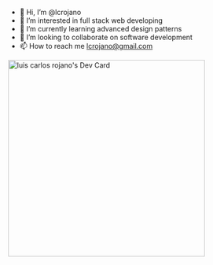 - 👋 Hi, I’m @lcrojano
- 👀 I’m interested in full stack web developing
- 🌱 I’m currently learning advanced design patterns
- 💞️ I’m looking to collaborate on software development
- 📫 How to reach me lcrojano@gmail.com

<a href="https://app.daily.dev/lcrojano"><img src="https://api.daily.dev/devcards/ef43738af0ba445dab63b60726286985.png?r=t5e" width="400" alt="luis carlos rojano's Dev Card"/></a>
